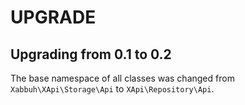 UPGRADE
=======

Upgrading from 0.1 to 0.2
-------------------------

The base namespace of all classes was changed from `Xabbuh\XApi\Storage\Api` to
`XApi\Repository\Api`.
